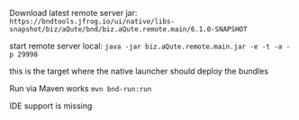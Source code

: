 
Download latest remote server jar:
`https://bndtools.jfrog.io/ui/native/libs-snapshot/biz/aQute/bnd/biz.aQute.remote.main/6.1.0-SNAPSHOT`

start remote server local:
`java -jar biz.aQute.remote.main.jar -e -t -a -p 29998`


this is the target where the native launcher should deploy the bundles


Run via Maven works
`mvn bnd-run:run`

IDE support is missing